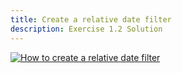 ```yaml
---
title: Create a relative date filter
description: Exercise 1.2 Solution
---
```


[![How to create a relative date filter](/gifs/1.2.gif)](/gifs/1.2.gif)

